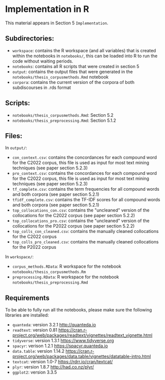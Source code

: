 # Implementation in R

This material appears in Section 5 `Implementation`.

## Subdirectories:
- `workspace`: contains the R workspace (and all variables) that is created within the notebooks in `notebooks/`, this can be loaded into R to run the code without waiting periods.
- `notebooks`: contains all R scripts that were created in section 5
- `output`: contains the output files that were generated in the `notebooks/thesis_corpusmethods.Rmd` notebook
- `corpora`: contains the current version of the corpora of both subdiscourses in .rds format


## Scripts:
- `notebooks/thesis_corpusmethods.Rmd`: Section 5.2 
- `notebooks/thesis_preprocessing.Rmd`: Section 5.1.2

## Files:

In `output/`:
- `con_context.csv`: contains the concordances for each compound word for the C2022 corpus, this file is used as input for most text mining techniques (see paper section 5.2.3)
- `pro_context.csv`: contains the concordances for each compound word for the C2022 corpus, this file is used as input for most text mining techniques (see paper section 5.2.3)
- `tf_complete.csv`: contains the term frequencies for all compound words and both corpora (see paper section 5.2.1)
- `tfidf_complete.csv`: contains the TF-IDF scores for all compound words and both corpora (see paper section 5.2.1)
- `top_collocations_con.csv`: contains the "uncleaned" version of the collocations for the C2022 corpus (see paper section 5.2.2)
- `top_collocations_pro.csv`: contains the "uncleaned" version of the collocations for the P2022 corpus (see paper section 5.2.2)
- `top_colls_con_cleaned.csv`: contains the manually cleaned collocations for the C2022 corpus
- `top_colls_pro_cleaned.csv`: contains the manually cleaned collocations for the P2022 corpus

In `workspace/`: 
- `corpus_methods.RData`: R workspace for the notebook `notebooks/thesis_corpusmethods.Rm`
- `preprocessing.RData`: R workspace for the notebook `notebooks/thesis_preprocessing.Rmd`

## Requirements
To be able to fully run all the notebooks, please make sure the following libraries are installed:
- `quanteda`: version 3.2.1 http://quanteda.io
- `readtext`: version 0.81 https://cran.r-project.org/web/packages/readtext/vignettes/readtext_vignette.html
- `tidyverse`: version 1.3.1 https://www.tidyverse.org
- `spacyr`: verison 1.2.1 https://spacyr.quanteda.io
- `data.table`: version 1.14.2 https://cran.r-project.org/web/packages/data.table/vignettes/datatable-intro.html
- `textcat`: version 1.0-7 https://rdrr.io/cran/textcat/
- `plyr`: version 1.8.7 http://had.co.nz/plyr/
- `ggplot2`: version 3.3.5